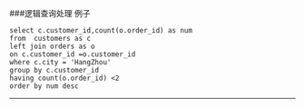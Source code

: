 ###逻辑查询处理
例子

	select c.customer_id,count(o.order_id) as num  
	from  customers as c
	left join orders as o
	on c.customer_id =o.customer_id	
	where c.city = 'HangZhou'
 	group by c.customer_id
	having count(o.order_id) <2
	order by num desc


----------
